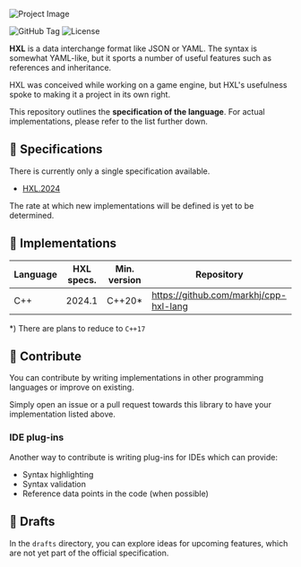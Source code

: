 ![Project Image](https://res.cloudinary.com/drfztvfdh/image/upload/v1719839840/Github/hxl-lang_snbmkt.jpg)

![GitHub Tag](https://img.shields.io/github/v/tag/markhj/hxl-lang?label=version)
![License](https://img.shields.io/badge/license-MIT-green.svg)

**HXL** is a data interchange format like JSON or YAML. The syntax is somewhat YAML-like,
but it sports a number of useful features such as references and inheritance.

HXL was conceived while working on a game engine, but HXL's usefulness spoke to making
it a project in its own right.

This repository outlines the **specification of the language**.
For actual implementations, please refer to the list further down.

## 📌 Specifications

There is currently only a single specification available.

- [HXL.2024](https://github.com/markhj/hxl-lang/tree/master/specs/hxl-2024)

The rate at which new implementations will be defined is yet to be determined.

## 🌿 Implementations

| Language | HXL specs. | Min. version | Repository                             |
|----------|------------|--------------|----------------------------------------|
| C++      | 2024.1     | C++20*       | https://github.com/markhj/cpp-hxl-lang |

*) There are plans to reduce to ``C++17``

## 💝 Contribute

You can contribute by writing implementations in other programming languages
or improve on existing.

Simply open an issue or a pull request towards this library to have your
implementation listed above.

### IDE plug-ins

Another way to contribute is writing plug-ins for IDEs which can provide:

- Syntax highlighting
- Syntax validation
- Reference data points in the code (when possible)

## 🌱 Drafts

In the ``drafts`` directory, you can explore ideas for upcoming features,
which are not yet part of the official specification.
